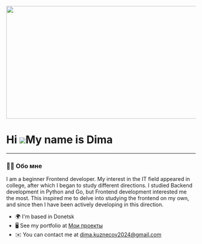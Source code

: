 <br clear="both">

<div align="center">
  <img height="300" width="600" src="https://media0.giphy.com/media/v1.Y2lkPTc5MGI3NjExMm9tZ2Jkam0zOG96dm52bXlncnhoY3JnbDlxZ2M1YjVvbDdva2N3ZSZlcD12MV9pbnRlcm5hbF9naWZfYnlfaWQmY3Q9Zw/Cmr1OMJ2FN0B2/giphy.gif"  />
</div>

###

Hi ![](https://user-images.githubusercontent.com/18350557/176309783-0785949b-9127-417c-8b55-ab5a4333674e.gif)My name is Dima
============================================================================================================================
----------------------------------
<h3 align="left">👩‍💻  Обо мне</h3>
I am a beginner Frontend developer. My interest in the IT field appeared in college, after which I began to study different directions. I studied Backend development in Python and Go, but Frontend development interested me the most. This inspired me to delve into studying the frontend on my own, and since then I have been actively developing in this direction.

* 🌍  I'm based in Donetsk
* 🖥️  See my portfolio at [Мои проекты](http://github.com/dimakuznec?tab=repositories)
* ✉️  You can contact me at [dima.kuznecov2024@gmail.com](mailto:dima.kuznecov2024@gmail.com)
